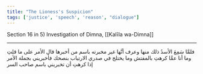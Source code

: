 ```yaml
---
title: "The Lioness's Suspicion"
tags: ['justice', 'speech', 'reason', "dialogue"]
---
```


 Section 16 in 5) Investigation of Dimna, [[Kalīla wa-Dimna]]

---
فلمَّا سَمِعَ الأسدُ ذلك منها وعرف أنَّها غير مخبرته باسم من أخبرها قال الأمر على ما قلتِ وما أنا عمَّا كرهتِ بالمفتش وما يختلج في صدري الارتياب بنصحك فأخبريني بجملة الأمر إذا كرهتِ أن تخبريني باسم صاحب السر
